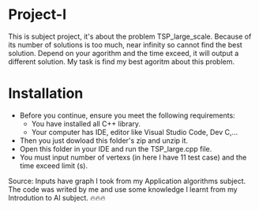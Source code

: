 # Project-I
This is subject project, it's about the problem TSP_large_scale. Because of its number of solutions is too much, near infinity so cannot find the best solution. Depend on your agorithm and the time exceed, it will output a different solution. My task is find my best agoritm about this problem.

# Installation
- Before you continue, ensure you meet the following requirements:
  + You have installed all C++ library.
  + Your computer has IDE, editor like Visual Studio Code, Dev C,...
- Then you just dowload this folder's zip and unzip it.
- Open this folder in your IDE and run the TSP_large.cpp file.
- You must input number of vertexs (in here I have 11 test case) and  the time exceed limit (s).


Source: Inputs have graph I took from my Application algorithms subject.
The code was writed by me and use some knowledge I learnt from my Introdution to AI subject.
🔥🔥🔥

